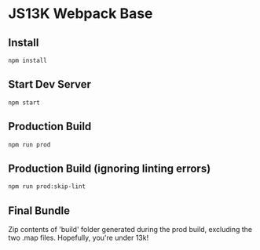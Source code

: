 # JS13K Webpack Base

## Install
```npm install```

## Start Dev Server
```npm start```

## Production Build
```npm run prod```

## Production Build (ignoring linting errors)
```npm run prod:skip-lint```

## Final Bundle
Zip contents of 'build' folder generated during the prod build, excluding the two .map files. Hopefully, you're under 13k!
